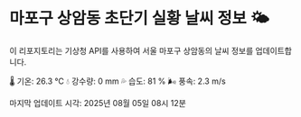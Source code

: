 
# 마포구 상암동 초단기 실황 날씨 정보 🌤️

이 리포지토리는 기상청 API를 사용하여 서울 마포구 상암동의 날씨 정보를 업데이트합니다. 

🌡️ 기온: 26.3 ℃
💧 강수량: 0 mm
💦 습도: 81 %
🌬️ 풍속: 2.3 m/s

마지막 업데이트 시각: 2025년 08월 05일 08시 12분    
